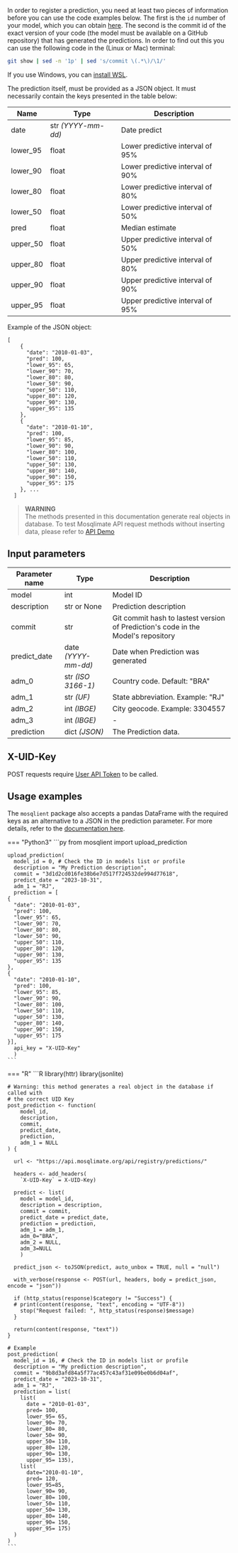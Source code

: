 In order to register a prediction, you need at least two pieces of information before you can use the code examples below. The first is the `id` number of your model, which you can obtain [here](https://api.mosqlimate.org/models/). The second is the commit id of the exact version of your code (the model must be available on a GitHub repository) that has generated the predictions. In order to find out this you can use the following code in the (Linux or Mac) terminal:

```bash
git show | sed -n '1p' | sed 's/commit \(.*\)/\1/'
``` 

If you use Windows, you can [install WSL](https://ubuntu.com/tutorials/install-ubuntu-on-wsl2-on-windows-11-with-gui-support#1-overview).

The prediction itself, must be provided as a JSON object. It must necessarily contain the keys presented in the table below:

| Name | Type | Description |
|--|--|--|
| date | str _(YYYY-mm-dd)_ | Date predict | 
| lower_95 | float | Lower predictive interval of 95% |
| lower_90 | float | Lower predictive interval of 90% |
| lower_80 | float| Lower predictive interval of 80% |
| lower_50 | float | Lower predictive interval of 50% |
| pred | float | Median estimate |
| upper_50 | float | Upper predictive interval of 50% |
| upper_80 | float | Upper predictive interval of 80% |
| upper_90 | float | Upper predictive interval of 90% |
| upper_95 | float | Upper predictive interval of 95% |

Example of the JSON object: 

```
[
    {
      "date": "2010-01-03",
      "pred": 100,
      "lower_95": 65,
      "lower_90": 70,
      "lower_80": 80,
      "lower_50": 90,
      "upper_50": 110,
      "upper_80": 120,
      "upper_90": 130,
      "upper_95": 135
    },
    {
      "date": "2010-01-10",
      "pred": 100,
      "lower_95": 85,
      "lower_90": 90,
      "lower_80": 100,
      "lower_50": 110,
      "upper_50": 130,
      "upper_80": 140,
      "upper_90": 150,
      "upper_95": 175
    }, ...
  ]
```

> **WARNING**  
> The methods presented in this documentation generate real objects in database. To test Mosqlimate API request methods without inserting data, please refer to [API Demo](https://api.mosqlimate.org/api/docs)

## Input parameters 
| Parameter name | Type | Description |
|--|--|--|
| model | int | Model ID | 
| description | str or None | Prediction description |
| commit | str | Git commit hash to lastest version of Prediction's code in the Model's repository |
| predict_date | date _(YYYY-mm-dd)_ | Date when Prediction was generated |
| adm_0 | str _(ISO 3166-1)_ | Country code. Default: "BRA" |
| adm_1 | str _(UF)_ | State abbreviation. Example: "RJ" |
| adm_2 | int _(IBGE)_ | City geocode. Example: 3304557 |
| adm_3 | int _(IBGE)_ | - |
| prediction | dict _(JSON)_ | The Prediction data.|

## X-UID-Key
POST requests require [User API Token](uid-key.md) to be called.

## Usage examples

The `mosqlient` package also accepts a pandas DataFrame with the required keys as an alternative to a JSON in the prediction parameter. For more details, refer to the [documentation here](https://mosqlimate-client.readthedocs.io/en/latest/tutorials/API/registry/).


=== "Python3"
    ```py
    from mosqlient import upload_prediction

    upload_prediction(
      model_id = 0, # Check the ID in models list or profile
      description = "My Prediction description",
      commit = "3d1d2cd016fe38b6e7d517f724532de994d77618",
      predict_date = "2023-10-31",
      adm_1 = "RJ",
      prediction = [
    {
      "date": "2010-01-03",
      "pred": 100,
      "lower_95": 65,
      "lower_90": 70,
      "lower_80": 80,
      "lower_50": 90,
      "upper_50": 110,
      "upper_80": 120,
      "upper_90": 130,
      "upper_95": 135
    },
    {
      "date": "2010-01-10",
      "pred": 100,
      "lower_95": 85,
      "lower_90": 90,
      "lower_80": 100,
      "lower_50": 110,
      "upper_50": 130,
      "upper_80": 140,
      "upper_90": 150,
      "upper_95": 175
    }], 
      api_key = "X-UID-Key"
      )
    ```

=== "R"
    ```R
    library(httr)
    library(jsonlite)

    # Warning: this method generates a real object in the database if called with
    # the correct UID Key
    post_prediction <- function(
        model_id,
        description,
        commit,
        predict_date,
        prediction,
        adm_1 = NULL
    ) {
      
      url <- "https://api.mosqlimate.org/api/registry/predictions/"
      
      headers <- add_headers(
        `X-UID-Key` = X-UID-Key)
      
      predict <- list(
        model = model_id,
        description = description,
        commit = commit,
        predict_date = predict_date,
        prediction = prediction,
        adm_1 = adm_1, 
        adm_0="BRA",
        adm_2 = NULL,
        adm_3=NULL
        )
      
      predict_json <- toJSON(predict, auto_unbox = TRUE, null = "null")
      
      with_verbose(response <- POST(url, headers, body = predict_json, encode = "json"))
      
      if (http_status(response)$category != "Success") {
      # print(content(response, "text", encoding = "UTF-8"))
        stop("Request failed: ", http_status(response)$message)
      }
      
      return(content(response, "text"))
    }

    # Example
    post_prediction(
      model_id = 16, # Check the ID in models list or profile
      description = "My prediction description",
      commit = "9b8d3afd84a5f77ac457c43af31e09be0b6d04af",
      predict_date = "2023-10-31",
      adm_1 = "RJ",
      prediction = list(
        list(
          date = "2010-01-03",
          pred= 100,
          lower_95= 65,
          lower_90= 70,
          lower_80= 80,
          lower_50= 90,
          upper_50= 110,
          upper_80= 120,
          upper_90= 130,
          upper_95= 135),
        list(
          date="2010-01-10",
          pred= 120,
          lower_95=85,
          lower_90= 90,
          lower_80= 100,
          lower_50= 110,
          upper_50= 130,
          upper_80= 140,
          upper_90= 150,
          upper_95= 175)
      )
    )
    ```
